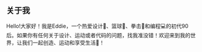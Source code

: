 ## 关于我


Hello!大家好！我是Eddie，一个热爱设计🎨、篮球🏀、拳击🥊和编程💻的初代90后。如果你有任何关于设计、运动或者代码的问题，找我准没错！欢迎来到我的世界，让我们一起创造、运动和享受生活🎉！